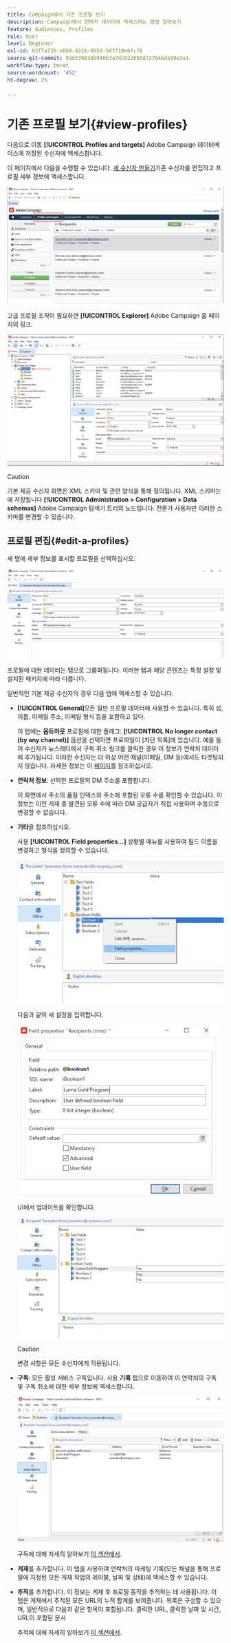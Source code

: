 ```yaml
---
title: Campaign에서 기존 프로필 보기
description: Campaign에서 연락처 데이터에 액세스하는 방법 알아보기
feature: Audiences, Profiles
role: User
level: Beginner
exl-id: 03f7a736-e0b9-4216-9550-507f10e6fcf6
source-git-commit: 59d33983db930b3a7dc022693d72704bda99e3a1
workflow-type: tm+mt
source-wordcount: '452'
ht-degree: 2%

---
```


# 기존 프로필 보기{#view-profiles}

다음으로 이동 **[!UICONTROL Profiles and targets]** Adobe Campaign 데이터베이스에 저장된 수신자에 액세스합니다.

이 페이지에서 다음을 수행할 수 있습니다. [새 수신자 만들기](create-profiles.md)기존 수신자를 편집하고 프로필 세부 정보에 액세스합니다.

![](assets/profiles-and-targets.png)

고급 프로필 조작이 필요하면 **[!UICONTROL Explorer]** Adobe Campaign 홈 페이지의 링크.

![](assets/recipients-in-explorer.png)


>[!CAUTION]
>
>기본 제공 수신자 화면은 XML 스키마 및 관련 양식을 통해 정의됩니다. XML 스키마는에 저장됩니다 **[!UICONTROL Administration > Configuration > Data schemas]** Adobe Campaign 탐색기 트리의 노드입니다. 전문가 사용자만 이러한 스키마를 변경할 수 있습니다.
>

## 프로필 편집{#edit-a-profiles}

새 탭에 세부 정보를 표시할 프로필을 선택하십시오.

![](assets/edit-a-profile.png)

프로필에 대한 데이터는 탭으로 그룹화됩니다. 이러한 탭과 해당 콘텐츠는 특정 설정 및 설치된 패키지에 따라 다릅니다.

일반적인 기본 제공 수신자의 경우 다음 탭에 액세스할 수 있습니다.

* **[!UICONTROL General]**&#x200B;모든 일반 프로필 데이터에 사용할 수 있습니다. 특히 성, 이름, 이메일 주소, 이메일 형식 등을 포함하고 있다.

  이 탭에는 **옵트아웃** 프로필에 대한 플래그: **[!UICONTROL No longer contact (by any channel)]** 옵션을 선택하면 프로파일이 [차단 목록]에 있습니다. 예를 들어 수신자가 뉴스레터에서 구독 취소 링크를 클릭한 경우 이 정보가 연락처 데이터에 추가됩니다. 이러한 수신자는 더 이상 어떤 채널(이메일, DM 등)에서도 타겟팅되지 않습니다. 자세한 정보는 이 [페이지](../send/quarantines.md)를 참조하십시오.

* **연락처 정보**: 선택한 프로필의 DM 주소를 포함합니다.

  이 화면에서 주소의 품질 인덱스와 주소에 포함된 오류 수를 확인할 수 있습니다. 이 정보는 이전 게재 중 발견된 오류 수에 따라 DM 공급자가 직접 사용하며 수동으로 변경할 수 없습니다.

* **기타**&#x200B;을 참조하십시오.

  사용 **[!UICONTROL Field properties…]** 상황별 메뉴를 사용하여 필드 이름을 변경하고 형식을 정의할 수 있습니다.

  ![](assets/other-tab-field-properties.png)

  다음과 같이 새 설정을 입력합니다.

  ![](assets/change-field-properties.png)

  UI에서 업데이트를 확인합니다.

  ![](assets/other-tab-updated.png)


  >[!CAUTION]
  >변경 사항은 모든 수신자에게 적용됩니다.
  >


* **구독**: 모든 활성 서비스 구독입니다. 사용 **기록** 탭으로 이동하여 이 연락처의 구독 및 구독 취소에 대한 세부 정보에 액세스합니다.

  ![](assets/subscription-tab.png)

  구독에 대해 자세히 알아보기 [이 섹션에서](../start/subscriptions.md).

* **게재**&#x200B;를 추가합니다. 이 탭을 사용하여 연락처의 마케팅 기록(모든 채널을 통해 프로필에 지정된 모든 게재 작업의 레이블, 날짜 및 상태)에 액세스할 수 있습니다.


* **추적**&#x200B;를 추가합니다. 이 정보는 게재 후 프로필 동작을 추적하는 데 사용됩니다. 이 탭은 게재에서 추적된 모든 URL의 누적 합계를 보여줍니다. 목록은 구성할 수 있으며, 일반적으로 다음과 같은 항목이 포함됩니다. 클릭한 URL, 클릭한 날짜 및 시간, URL이 포함된 문서

  추적에 대해 자세히 알아보기 [이 섹션에서](../start/tracking.md).
